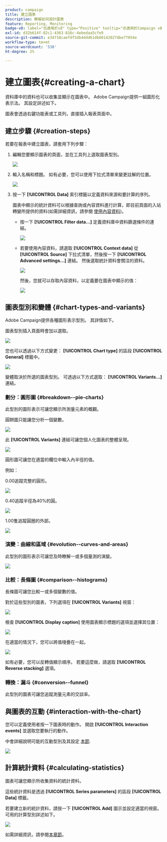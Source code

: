 ```yaml
---
product: campaign
title: 建立圖表
description: 瞭解如何設計圖表
feature: Reporting, Monitoring
badge-v8: label="也適用於v8" type="Positive" tooltip="亦適用於Campaign v8"
exl-id: d32b614f-82c1-4363-816c-4ebedaa5cfe9
source-git-commit: e34718caefdf5db4ddd61db601420274be77054e
workflow-type: tm+mt
source-wordcount: '538'
ht-degree: 2%

---
```


# 建立圖表{#creating-a-chart}



資料庫中的資料也可以收集並顯示在圖表中。 Adobe Campaign提供一組圖形化表示法。 其設定詳述如下。

圖表會透過右鍵功能表或工具列，直接插入報表頁面中。

## 建立步驟 {#creation-steps}

若要在報表中建立圖表，請套用下列步驟：

1. 編輯您要顯示圖表的頁面，並在工具列上選取圖表型別。

   ![](assets/s_advuser_report_page_activity_04.png)

1. 輸入名稱和標題。 如有必要，您可以使用下拉式清單來變更註解的位置。

   ![](assets/s_ncs_advuser_report_wizard_018.png)

1. 按一下 **[!UICONTROL Data]** 索引標籤以定義資料來源和要計算的序列。

   圖表中顯示的統計資料可以根據查詢或內容資料進行計算，即目前頁面的入站轉變所提供的資料(如需詳細資訊，請參閱 [使用內容資料](../../reporting/using/using-the-context.md#using-context-data))。

   * 按一下 **[!UICONTROL Filter data...]** 定義資料庫中資料篩選條件的連結。

     ![](assets/reporting_graph_add_filter.png)

   * 若要使用內容資料，請選取 **[!UICONTROL Context data]** 從 **[!UICONTROL Source]** 下拉式清單，然後按一下 **[!UICONTROL Advanced settings...]** 連結。 然後選取統計資料會關注的資料。

     ![](assets/reporting_graph_from_context.png)

     然後，您就可以存取內容資料，以定義要在圖表中顯示的值：

     ![](assets/reporting_graph_select-from_context.png)

## 圖表型別和變體 {#chart-types-and-variants}

Adobe Campaign提供各種圖形表示型別。 其詳情如下。

圖表型別插入頁面時會加以選取。

![](assets/s_advuser_report_page_activity_04.png)

您也可以透過以下方式變更： **[!UICONTROL Chart type]** 的區段 **[!UICONTROL General]** 標籤中。

![](assets/reporting_change_graph_type.png)

變體取決於所選的圖表型別。 可透過以下方式選取： **[!UICONTROL Variants...]** 連結。

### 劃分：圓形圖 {#breakdown--pie-charts}

此型別的圖形表示可讓您顯示所測量元素的概觀。

圓餅圖只能讓您分析一個變數。

![](assets/reporting_graph_type_sector_1.png)

此 **[!UICONTROL Variants]** 連結可讓您個人化圖表的整體呈現。

![](assets/reporting_graph_type_sector_2.png)

圓形圖可讓您在適當的欄位中輸入內半徑的值。

例如：

0.00追蹤完整的圓形。

![](assets/s_ncs_advuser_report_sector_exple1.png)

0.40追蹤半徑為40%的圓。

![](assets/s_ncs_advuser_report_sector_exple2.png)

1.00隻追蹤圓圈的外部。

![](assets/s_ncs_advuser_report_sector_exple3.png)

### 演變：曲線和區域 {#evolution--curves-and-areas}

此型別的圖形表示可讓您及時瞭解一或多個量測的演變。

![](assets/reporting_graph_type_curve.png)

### 比較：長條圖 {#comparison--histograms}

長條圖可讓您比較一或多個變數的值。

對於這些型別的圖表，下列選項在 **[!UICONTROL Variants]** 視窗：

![](assets/reporting_select_graph_var.png)

檢查 **[!UICONTROL Display caption]** 使用圖表顯示標題的選項並選擇其位置：

![](assets/reporting_select_graph_legend.png)

在適當的情況下，您可以將值棧疊在一起。

![](assets/reporting_graph_type_histo.png)

如有必要，您可以反轉值顯示順序。 若要這麼做，請選取 **[!UICONTROL Reverse stacking]** 選項。

### 轉換：漏斗 {#conversion--funnel}

此型別的圖表可讓您追蹤測量元素的交談率。

## 與圖表的互動 {#interaction-with-the-chart}

您可以定義使用者按一下圖表時的動作。 開啟 **[!UICONTROL Interaction events]** 並選取您要執行的動作。

中會詳細說明可能的互動型別及其設定 [本節](../../web/using/static-elements-in-a-web-form.md#inserting-html-content).

![](assets/s_ncs_advuser_report_wizard_017.png)

## 計算統計資料 {#calculating-statistics}

圖表可讓您顯示所收集資料的統計資料。

這些統計資料是透過 **[!UICONTROL Series parameters]** 的區段 **[!UICONTROL Data]** 標籤。

若要建立新的統計資料，請按一下 **[!UICONTROL Add]** 圖示並設定適當的視窗。 可用的計算型別詳述如下。

![](assets/reporting_add_statistics.png)

如需詳細資訊，請參閱[本章節](../../reporting/using/using-the-descriptive-analysis-wizard.md#statistics-calculation)。
